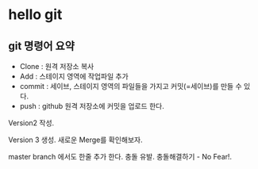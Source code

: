 # hello git

## git 명령어 요약
- Clone : 원격 저장소 복사
- Add : 스테이지 영역에 작업파일 추가
- commit : 세이브, 스테이지 영역의 파일들을 가지고 커밋(=세이브)를 만들 수 있다. 
- push : github 원격 저장소에 커밋을 업로드 한다. 

Version2 작성. 

Version 3 생성. 
새로운 Merge를 확인해보자. 


master branch   에서도 한줄 추가 한다. 
충돌 유발. 
충돌해결하기 - No Fear!. 
